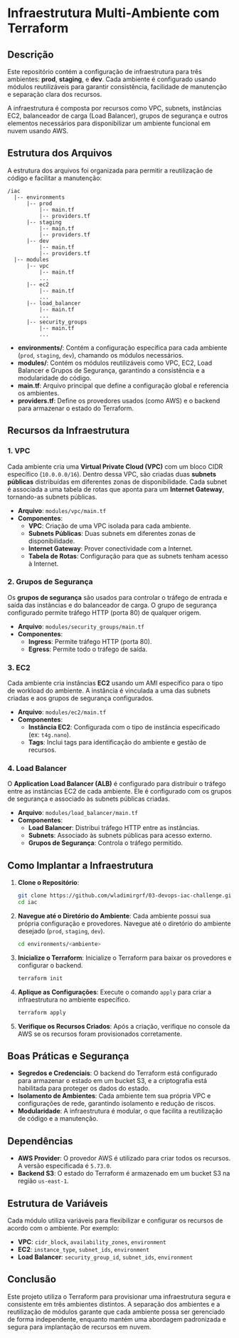 # Infraestrutura Multi-Ambiente com Terraform

## Descrição
Este repositório contém a configuração de infraestrutura para três ambientes: **prod**, **staging**, e **dev**. Cada ambiente é configurado usando módulos reutilizáveis para garantir consistência, facilidade de manutenção e separação clara dos recursos.

A infraestrutura é composta por recursos como VPC, subnets, instâncias EC2, balanceador de carga (Load Balancer), grupos de segurança e outros elementos necessários para disponibilizar um ambiente funcional em nuvem usando AWS.

## Estrutura dos Arquivos

A estrutura dos arquivos foi organizada para permitir a reutilização de código e facilitar a manutenção:

```
/iac
  |-- environments
      |-- prod
          |-- main.tf
          |-- providers.tf
      |-- staging
          |-- main.tf
          |-- providers.tf
      |-- dev
          |-- main.tf
          |-- providers.tf
  |-- modules
      |-- vpc
          |-- main.tf
          ...
      |-- ec2
          |-- main.tf
          ...
      |-- load_balancer
          |-- main.tf
          ...
      |-- security_groups
          |-- main.tf
          ...
```

- **environments/**: Contém a configuração específica para cada ambiente (`prod`, `staging`, `dev`), chamando os módulos necessários.
- **modules/**: Contém os módulos reutilizáveis como VPC, EC2, Load Balancer e Grupos de Segurança, garantindo a consistência e a modularidade do código.
- **main.tf**: Arquivo principal que define a configuração global e referencia os ambientes.
- **providers.tf**: Define os provedores usados (como AWS) e o backend para armazenar o estado do Terraform.

## Recursos da Infraestrutura

### 1. VPC
Cada ambiente cria uma **Virtual Private Cloud (VPC)** com um bloco CIDR específico (`10.0.0.0/16`). Dentro dessa VPC, são criadas duas **subnets públicas** distribuídas em diferentes zonas de disponibilidade. Cada subnet é associada a uma tabela de rotas que aponta para um **Internet Gateway**, tornando-as subnets públicas.

- **Arquivo**: `modules/vpc/main.tf`
- **Componentes**:
  - **VPC**: Criação de uma VPC isolada para cada ambiente.
  - **Subnets Públicas**: Duas subnets em diferentes zonas de disponibilidade.
  - **Internet Gateway**: Prover conectividade com a Internet.
  - **Tabela de Rotas**: Configuração para que as subnets tenham acesso à Internet.

### 2. Grupos de Segurança
Os **grupos de segurança** são usados para controlar o tráfego de entrada e saída das instâncias e do balanceador de carga. O grupo de segurança configurado permite tráfego HTTP (porta 80) de qualquer origem.

- **Arquivo**: `modules/security_groups/main.tf`
- **Componentes**:
  - **Ingress**: Permite tráfego HTTP (porta 80).
  - **Egress**: Permite todo o tráfego de saída.

### 3. EC2
Cada ambiente cria instâncias **EC2** usando um AMI específico para o tipo de workload do ambiente. A instância é vinculada a uma das subnets criadas e aos grupos de segurança configurados.

- **Arquivo**: `modules/ec2/main.tf`
- **Componentes**:
  - **Instância EC2**: Configurada com o tipo de instância especificado (ex: `t4g.nano`).
  - **Tags**: Inclui tags para identificação do ambiente e gestão de recursos.

### 4. Load Balancer
O **Application Load Balancer (ALB)** é configurado para distribuir o tráfego entre as instâncias EC2 de cada ambiente. Ele é configurado com os grupos de segurança e associado às subnets públicas criadas.

- **Arquivo**: `modules/load_balancer/main.tf`
- **Componentes**:
  - **Load Balancer**: Distribui tráfego HTTP entre as instâncias.
  - **Subnets**: Associado às subnets públicas para acesso externo.
  - **Grupos de Segurança**: Controla o tráfego permitido.

## Como Implantar a Infraestrutura

1. **Clone o Repositório**:
   ```sh
   git clone https://github.com/wladimirgrf/03-devops-iac-challenge.git
   cd iac
   ```

2. **Navegue até o Diretório do Ambiente**:
   Cada ambiente possui sua própria configuração e provedores. Navegue até o diretório do ambiente desejado (`prod`, `staging`, `dev`).
   ```sh
   cd environments/<ambiente>
   ```

3. **Inicialize o Terraform**:
   Inicialize o Terraform para baixar os provedores e configurar o backend.
   ```sh
   terraform init
   ```

4. **Aplique as Configurações**:
   Execute o comando `apply` para criar a infraestrutura no ambiente específico.
   ```sh
   terraform apply
   ```

5. **Verifique os Recursos Criados**:
   Após a criação, verifique no console da AWS se os recursos foram provisionados corretamente.

## Boas Práticas e Segurança

- **Segredos e Credenciais**: O backend do Terraform está configurado para armazenar o estado em um bucket S3, e a criptografia está habilitada para proteger os dados do estado.
- **Isolamento de Ambientes**: Cada ambiente tem sua própria VPC e configurações de rede, garantindo isolamento e redução de riscos.
- **Modularidade**: A infraestrutura é modular, o que facilita a reutilização de código e a manutenção.

## Dependências
- **AWS Provider**: O provedor AWS é utilizado para criar todos os recursos. A versão especificada é `5.73.0`.
- **Backend S3**: O estado do Terraform é armazenado em um bucket S3 na região `us-east-1`.

## Estrutura de Variáveis
Cada módulo utiliza variáveis para flexibilizar e configurar os recursos de acordo com o ambiente. Por exemplo:
- **VPC**: `cidr_block`, `availability_zones`, `environment`
- **EC2**: `instance_type`, `subnet_ids`, `environment`
- **Load Balancer**: `security_group_id`, `subnet_ids`, `environment`

## Conclusão
Este projeto utiliza o Terraform para provisionar uma infraestrutura segura e consistente em três ambientes distintos. A separação dos ambientes e a reutilização de módulos garante que cada ambiente possa ser gerenciado de forma independente, enquanto mantém uma abordagem padronizada e segura para implantação de recursos em nuvem.

